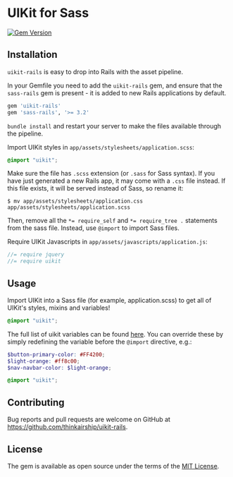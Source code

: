 # UIKit for Sass
[![Gem Version](https://badge.fury.io/rb/uikit-rails.svg)](https://badge.fury.io/rb/uikit-rails)

## Installation

`uikit-rails` is easy to drop into Rails with the asset pipeline.

In your Gemfile you need to add the `uikit-rails` gem, and ensure that the `sass-rails` gem is present - it is added to new Rails applications by default.

```ruby
gem 'uikit-rails'
gem 'sass-rails', '>= 3.2'
```

`bundle install` and restart your server to make the files available through the pipeline.

Import UIKit styles in `app/assets/stylesheets/application.scss`:

```scss
@import "uikit";
```

Make sure the file has `.scss` extension (or `.sass` for Sass syntax). If you have just generated a new Rails app,
it may come with a `.css` file instead. If this file exists, it will be served instead of Sass, so rename it:

```console
$ mv app/assets/stylesheets/application.css app/assets/stylesheets/application.scss
```

Then, remove all the `*= require_self` and `*= require_tree .` statements from the sass file. Instead, use `@import` to import Sass files.

Require UIKit Javascripts in `app/assets/javascripts/application.js`:

```js
//= require jquery
//= require uikit
```

## Usage

Import UIKit into a Sass file (for example, application.scss) to get all of UIKit's styles, mixins and variables!

```scss
@import "uikit";
```

The full list of uikit variables can be found [here](https://github.com/thinkairship/uikit-rails/wiki/Variables). You can override these by simply redefining the variable before the `@import` directive, e.g.:

```scss
$button-primary-color: #FF4200;
$light-orange: #ff8c00;
$nav-navbar-color: $light-orange;

@import "uikit";
```

## Contributing

Bug reports and pull requests are welcome on GitHub at https://github.com/thinkairship/uikit-rails.

## License

The gem is available as open source under the terms of the [MIT License](http://opensource.org/licenses/MIT).
